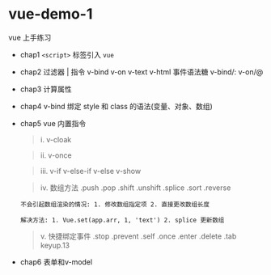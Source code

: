 # vue-demo-1
vue 上手练习

- chap1 `<script>` 标签引入 `vue`
- chap2 
过滤器 | 
指令 v-bind v-on v-text v-html 
事件语法糖 v-bind/: v-on/@
- chap3 计算属性
- chap4 
v-bind 绑定 style 和 class 的语法(变量、对象、数组)
- chap5 
vue 内置指令
    > i. v-cloak
    
    > ii. v-once
    
    > iii. v-if v-else-if v-else v-show
    
    > iv. 数组方法 .push .pop .shift .unshift .splice .sort .reverse
    
      不会引起数组渲染的情况: 1. 修改数组指定项 2. 直接更改数组长度
      
      解决方法: 1. Vue.set(app.arr, 1, 'text') 2. splice 更新数组
      
    > v. 快捷绑定事件 .stop .prevent .self .once .enter .delete .tab keyup.13
- chap6 表单和v-model
